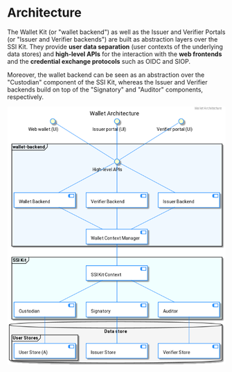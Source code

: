 # Architecture

The Wallet Kit (or "wallet backend") as well as the Issuer and Verifier Portals (or "Issuer and Verifier backends") are built as abstraction layers over the SSI Kit. They provide **user data separation** (user contexts of the underlying data stores) and **high-level APIs** for the interaction with the **web frontends** and the **credential exchange protocols** such as OIDC and SIOP.

Moreover, the wallet backend can be seen as an abstraction over the "Custodian" component of the SSI Kit, whereas the Issuer and Verifier backends build on top of the "Signatory" and "Auditor" components, respectively.

![Wallet architecture](../../what-is-the-wallet/wallet/architecture.png)
